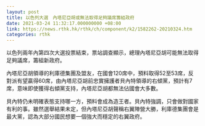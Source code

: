 ```yaml
---
layout: post
title: 以色列大選　內塔尼亞胡或無法取得足夠議席籌組政府
date: 2021-03-24 11:32:17.000000000 +08:00
link: https://news.rthk.hk/rthk/ch/component/k2/1582262-20210324.htm
categories: rthk
---
```


以色列兩年內第四次大選投票結束，票站調查顯示，總理內塔尼亞胡可能無法取得足夠議席，籌組新政府。

內塔尼亞胡領導的利庫德集團及盟友，在國會120席中，預料取得52至53席，反對派有望贏得60席，由內塔尼亞胡前忠實擁護者貝內特領導的右傾黨，預計有7席，意味即使獲得右傾黨支持，內塔尼亞胡都無法佔國會大多數。

貝內特仍未明確表態支持哪一方，預料會成為造王者。貝內特強調，只會做對國家有利的事。雖然選舉結果未定，但內塔尼亞胡聲稱右翼陣營大勝，利庫德集團會是最大黨，認為大部分國民想要一個強大而穩定的右翼政府。
